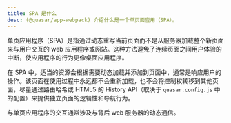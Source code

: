 ```yaml
---
title: SPA 是什么
desc: (@quasar/app-webpack) 介绍什么是一个单页面应用（SPA）。
---
```


单页应用程序（SPA）是指通过动态重写当前页面而不是从服务器加载整个新页面来与用户交互的 web 应用程序或网站。这种方法避免了连续页面之间用户体验的中断，使应用程序的行为更像桌面应用程序。

在 SPA 中，适当的资源会根据需要动态加载并添加到页面中，通常是响应用户的操作。该页面在使用过程中永远都不会重新加载，也不会将控制权转移到其他页面，尽量通过路由哈希或 HTML5 的 History API（取决于 `quasar.config.js` 中的配置）来提供独立页面的逻辑性和导航行为。

与单页应用程序的交互通常涉及与背后 web 服务器的动态通信。
